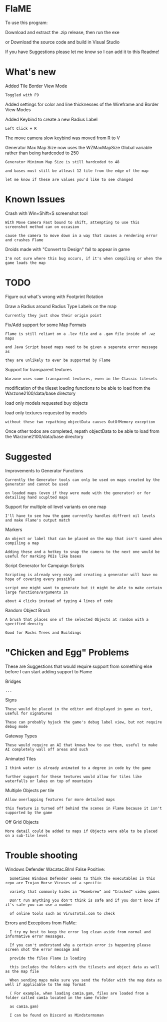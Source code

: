 # FlaME

To use this program:

Download and extract the .zip release, then run the exe

or Download the source code and build in Visual Studio

If you have Suggestions please let me know so I can add it to this Readme!

# What's new

Added Tile Border View Mode

    Toggled with F9

Added settings for color and line thicknesses of the Wireframe and Border View Modes

Added Keybind to create a new Radius Label

    Left Click + R

The move camera slow keybind was moved from R to V

Generator Max Map Size now uses the WZMaxMapSize Global variable rather than being hardcoded to 250

    Generator Minimum Map Size is still hardcoded to 48
    
    and bases must still be atleast 12 tile from the edge of the map

    let me know if these are values you'd like to see changed

# Known Issues

Crash with Win+Shift+S screenshot tool

    With Move Camera Fast bound to shift, attempting to use this screenshot method can on occasion
    
    cause the camera to move down in a way that causes a rendering error and crashes Flame

Droids made with "Convert to Design" fail to appear in game

	I'm not sure where this bug occurs, if it's when compiling or when the game loads the map

# TODO

Figure out what's wrong with Footprint Rotation

Draw a Radius around Radius Type Labels on the map

    Currently they just show their origin point

Fix/Add support for some Map Formats

    Flame is still reliant on a .lev file and a .gam file inside of .wz maps

    and Java Script based maps need to be given a seperate error message as
    
    they are unlikely to ever be supported by Flame

Support for transparent textures

    Warzone uses some transparent textures, even in the Classic tilesets

modification of the tileset loading functions to be able to load from the Warzone2100/data/base directory

load only models requested buy objects

load only textures requested by models

	without these two repathing objectData causes OutOfMemory exception

Once other todos are completed, repath objectData to be able to load from the Warzone2100/data/base directory

# Suggested

Improvements to Generator Functions

    Currently the Generator tools can only be used on maps created by the generator and cannot be used

    on loaded maps (even if they were made with the generator) or for detailing hand scuplted maps

Support for multiple oil level variants on one map

    I'll have to see how the game currently handles diffrent oil levels and make Flame's output match

Markers

    An object or label that can be placed on the map that isn't saved when compiling a map

    Adding these and a hotkey to snap the camera to the next one would be useful for marking POIs like bases

Script Generator for Campaign Scripts

    Scripting is already very easy and creating a generator will have no hope of covering every possible

    script one might want to generate but it might be able to make certain large functions/arguments in

    about 4 clicks instead of typing 4 lines of code

Random Object Brush

	A brush that places one of the selected Objects at random with a specified density

 	Good for Rocks Trees and Buildings

# "Chicken and Egg" Problems

These are Suggestions that would require support from something else before I can start adding support to Flame

Bridges

    ...

Signs

    These would be placed in the editor and displayed in game as text, useful for signatures

    These can probably hyjack the game's debug label view, but not require debug mode

Gateway Types

    These would require an AI that knows how to use them, useful to make AI completely wall off areas and such

Animated Tiles

    I think water is already animated to a degree in code by the game
    
    further support for these textures would allow for tiles like waterfalls or lakes on top of mountains

Multiple Objects per tile

    Allow overlapping features for more detailed maps

    this feature is turned off behind the scenes in Flame because it isn't supported by the game

Off Grid Objects
    
    More detail could be added to maps if Objects were able to be placed on a sub-tile level

# Trouble shooting

Windows Defender Wacatac.B!ml False Positive:

      Sometimes Windows Defender seems to think the executables in this repo are Trojan Horse Viruses of a specific
      
      variety that commonly hides in "Homebrew" and "Cracked" video games

      Don't run anything you don't think is safe and if you don't know if it's safe you can use a number
      
      of online tools such as VirusTotal.com to check

Errors and Exceptions from FlaMe:

      I try my best to keep the error log clean aside from normal and informative error messages.

      If you can't understand why a certain error is happening please screen shot the error message and

      provide the files Flame is loading

      this includes the folders with the tilesets and object data as well as the map file

      When sending maps make sure you send the folder with the map data as well if applicable to the map format

      ( For example, when loading cam1a.gam, files are loaded from a folder called cam1a located in the same folder

      as cam1a.gam)

      I can be found on Discord as Mindstormsman
